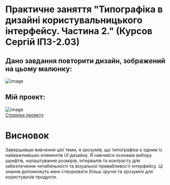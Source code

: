 # Практичне заняття "Типографіка  в дизайні користувальницького інтерфейсу. Частина 2." (Курсов Сергій ІПЗ-2.03)
## Дано завдання повторити дизайн, зображений на цьому малюнку:
![image](https://github.com/user-attachments/assets/730fa98a-67fb-474a-95ea-d8fcd5c95a0a)
## Мій проект:
![image](https://github.com/user-attachments/assets/a6a73d1d-02e5-4987-889e-66b833cd29b7)
<br>
<a href="https://www.figma.com/design/HoPG5KK84qwrK3sP6meOpG/Untitled?node-id=0-1&t=8sCJ7jC5xlrQwUlt-1">Сторінка проекту</a>
# Висновок
Завершивши вивчення цієї теми, я зрозумів, що типографіка є одним із найважливіших елементів UI дизайну. Я навчився основам вибору шрифтів, налаштування розмірів, інтервалів та контрасту для забезпечення читабельності та візуальної привабливості інтерфейсу. Ці знання допоможуть мені створювати більш зручні та зрозумілі для користувачів продукти.
